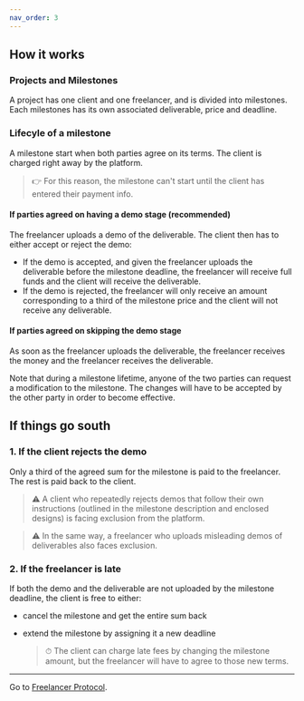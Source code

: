 ```yaml
---
nav_order: 3
---
```


## How it works

### Projects and Milestones

A project has one client and one freelancer, and is divided into milestones. Each milestones has its own associated deliverable, price and deadline.

 <!-- The project is divided into one or more milestones.
Each milestone  -->

### Lifecyle of a milestone

A milestone start when both parties agree on its terms. The client is charged right away by the platform.

> 👉 For this reason, the milestone can't start until the client has entered their payment info.

#### If parties agreed on having a demo stage (recommended)

The freelancer uploads a demo of the deliverable. The client then has to either accept or reject the demo:

- If the <span class="demo-accepted"> demo is accepted</span>, and given the freelancer uploads the deliverable before the milestone deadline, the freelancer will receive full funds and the client will receive the deliverable.
- If the <span class="demo-rejected"> demo is rejected</span>, the freelancer will only receive an amount corresponding to a third of the milestone price and the client will not receive any deliverable.

#### If parties agreed on skipping the demo stage

As soon as the freelancer uploads the deliverable, the freelancer receives the money and the freelancer receives the deliverable.

Note that during a milestone lifetime, anyone of the two parties can request a modification to the milestone. The changes will have to be accepted by the other party in order to become effective.

## If things go south

### 1. If the client rejects the demo

Only a third of the agreed sum for the milestone is paid to the freelancer. The rest is paid back to the client.

> ⚠️ A client who repeatedly rejects demos that follow their own instructions (outlined in the milestone description and enclosed designs) is facing exclusion from the platform.

> ⚠️ In the same way, a freelancer who uploads misleading demos of deliverables also faces exclusion.

### 2. If the freelancer is late

If both the demo and the deliverable are not uploaded by the milestone deadline, the client is free to either:

- cancel the milestone and get the entire sum back
- extend the milestone by assigning it a new deadline

  > ⏱ The client can charge late fees by changing the milestone amount, but the freelancer will have to agree to those new terms.

---

Go to [Freelancer Protocol](https://www.freelancerprotocol.com/).
